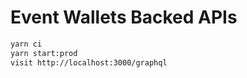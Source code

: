 # Event Wallets Backed APIs

```bash
yarn ci
yarn start:prod
visit http://localhost:3000/graphql
```
